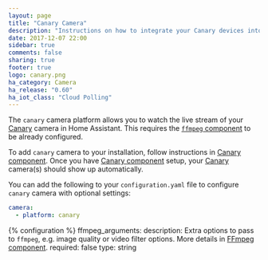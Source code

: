 ```yaml
---
layout: page
title: "Canary Camera"
description: "Instructions on how to integrate your Canary devices into Home Assistant."
date: 2017-12-07 22:00
sidebar: true
comments: false
sharing: true
footer: true
logo: canary.png
ha_category: Camera
ha_release: "0.60"
ha_iot_class: "Cloud Polling"
---
```


The `canary` camera platform allows you to watch the live stream of your [Canary](https://canary.is) camera in Home Assistant. This requires the [`ffmpeg` component](/components/ffmpeg/) to be already configured.

To add `canary` camera to your installation, follow instructions in [Canary component](/components/canary/). Once you have [Canary component](/components/canary/) setup, your [Canary](https://canary.is) camera(s) should show up automatically.

You can add the following to your `configuration.yaml` file to configure `canary` camera with optional settings:

```yaml
camera:
  - platform: canary
```

{% configuration %}
  ffmpeg_arguments:
    description: Extra options to pass to `ffmpeg`, e.g. image quality or video filter options. More details in [FFmpeg component](/components/ffmpeg).
    required: false
    type: string
